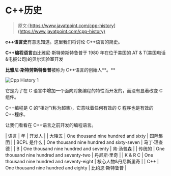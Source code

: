 # C++历史

> 原文:[https://www.javatpoint.com/cpp-history](https://www.javatpoint.com/cpp-history)

**c++语言史**有意思知道。这里我们将讨论 C++语言的简史。

**C++编程语言**由比雅尼·斯特劳斯特鲁普于 1980 年在位于美国的 AT & T(美国电话&电报公司)的贝尔实验室开发

**比雅尼·斯特劳斯特鲁普**被称为 C++语言的创始人**。**

![Cpp History 1](../Images/804a3851bc8db28b747ca2e09ae109b4.png)

它是为了在 C 语言中增加一个面向对象编程的特性而开发的，而没有显著改变 C 组件。

C++编程是 C 的“相对”(称为超集)，它意味着任何有效的 C 程序也是有效的 C++程序。

让我们看看在 C++语言之前开发的编程语言。

| 语言 | 年 | 开发人 |
| 大陵五 | One thousand nine hundred and sixty | 国际集团 |
| BCPL 是什么 | One thousand nine hundred and sixty-seven | 马丁·理查德 |
| B | One thousand nine hundred and seventy | 肯·汤普森 |
| 传统的 | One thousand nine hundred and seventy-two | 丹尼斯·里奇 |
| K & R C | One thousand nine hundred and seventy-eight | 核心人物&丹尼斯里奇 |
| C++ | One thousand nine hundred and eighty | 比约恩·斯特鲁普 |
